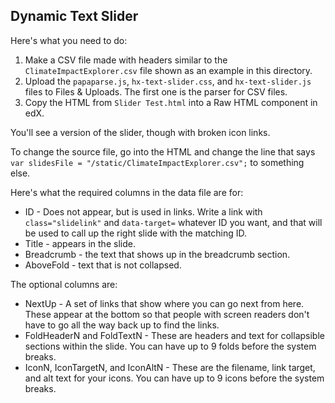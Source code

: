 ## Dynamic Text Slider

Here's what you need to do:

1. Make a CSV file made with headers similar to the `ClimateImpactExplorer.csv` file shown as an example in this directory.
2. Upload the `papaparse.js`, `hx-text-slider.css`, and `hx-text-slider.js` files to Files & Uploads. The first one is the parser for CSV files.
3. Copy the HTML from `Slider Test.html` into a Raw HTML component in edX.

You'll see a version of the slider, though with broken icon links.

To change the source file, go into the HTML and change the line that says `var slidesFile = "/static/ClimateImpactExplorer.csv";` to something else.

Here's what the required columns in the data file are for:
* ID - Does not appear, but is used in links. Write a link with `class="slidelink"` and `data-target=` whatever ID you want, and that will be used to call up the right slide with the matching ID.
* Title - appears in the slide.
* Breadcrumb - the text that shows up in the breadcrumb section.
* AboveFold - text that is not collapsed.

The optional columns are:
* NextUp - A set of links that show where you can go next from here. These appear at the bottom so that people with screen readers don't have to go all the way back up to find the links.
* FoldHeaderN and FoldTextN - These are headers and text for collapsible sections within the slide. You can have up to 9 folds before the system breaks.
* IconN, IconTargetN, and IconAltN - These are the filename, link target, and alt text for your icons. You can have up to 9 icons before the system breaks.
